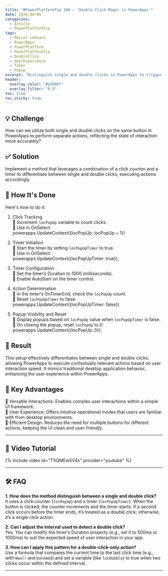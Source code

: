 ```yaml
---
title: "#PowerPlatformTip 108 – 'Double-Click Magic in PowerApps'"
date: 2024-04-05
categories:
  - Article
  - PowerPlatformTip
tags:
  - Marcel Lehmann
  - PowerApps
  - PowerPlatform
  - PowerPlatformTip
  - DoubleClick
  - UserExperience
  - Timer
  - Popup
excerpt: "Distinguish single and double clicks in PowerApps to trigger different functionalities, bringing desktop-like efficiency without clutter."
header:
  overlay_color: "#2dd4bf"
  overlay_filter: "0.5"
toc: true
toc_sticky: true
---
```


## 💡 Challenge
How can we utilize both single and double clicks on the same button in PowerApps to perform separate actions, reflecting the state of interaction more accurately?

## ✅ Solution
Implement a method that leverages a combination of a click counter and a timer to differentiate between single and double clicks, executing actions accordingly.

## 🔧 How It's Done
Here's how to do it:
1. Click Tracking  
   🔸 Increment `locPopUp` variable to count clicks.  
   🔸 Use in OnSelect:  
   powerapps
   UpdateContext({locPopUp: locPopUp + 1})
   
2. Timer Initiation  
   🔸 Start the timer by setting `locPopUpTimer` to true.  
   🔸 Use in OnSelect:  
   powerapps
   UpdateContext({locPopUpTimer: true});
   
3. Timer Configuration  
   🔸 Set the timer’s Duration to 1000 (milliseconds).  
   🔸 Enable AutoStart on the timer control.  
4. Action Determination  
   🔸 In the timer’s OnTimerEnd, check the `locPopUp` count.  
   🔸 Reset `locPopUpTimer` to false:  
   powerapps
   UpdateContext({locPopUpTimer: false})
   
5. Popup Visibility and Reset  
   🔸 Display popups based on `locPopUp` value when `locPopUpTimer` is false.  
   🔸 On closing the popup, reset `locPopUp` to 0:  
   powerapps
   UpdateContext({locPopUp: 0});
   

## 🎉 Result
This setup effectively differentiates between single and double clicks, allowing PowerApps to execute contextually relevant actions based on user interaction speed. It mimics traditional desktop application behavior, enhancing the user experience within PowerApps.

## 🌟 Key Advantages
🔸 Versatile Interactions: Enables complex user interactions within a simple UI framework.  
🔸 User Experience: Offers intuitive operational modes that users are familiar with from desktop environments.  
🔸 Efficient Design: Reduces the need for multiple buttons for different actions, keeping the UI clean and user-friendly.

---

## 🎥 Video Tutorial
{% include video id="T1iQMEw5V4s" provider="youtube" %}

---

## 🛠️ FAQ
**1. How does the method distinguish between a single and double click?**  
It uses a click counter (`locPopUp`) and a timer (`locPopUpTimer`). When the button is clicked, the counter increments and the timer starts. If a second click occurs before the timer ends, it’s treated as a double click; otherwise, it’s a single click action.

**2. Can I adjust the interval used to detect a double click?**  
Yes. You can modify the timer’s Duration property (e.g., set it to 500ms or 1000ms) to suit the expected speed of user interaction in your app.

**3. How can I apply this pattern for a double-click-only action?**  
Use a formula that compares the current time to the last click time (e.g., with `Now()` and `DateAdd`) and set a variable (like `locDobble`) to true when two clicks occur within the defined interval.

---